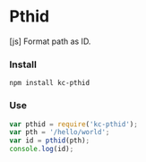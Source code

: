 # Pthid
[js] Format path as ID.

### Install
```
npm install kc-pthid
```

### Use
```js
var pthid = require('kc-pthid');
var pth = '/hello/world';
var id = pthid(pth);
console.log(id);
```
